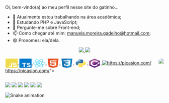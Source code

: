 Oi, bem-vindo(a) ao meu perfil nesse site do gatinho...

- 🔭 Atualmente estou trabalhando na área acadêmica; 
- 🌱 Estudando PHP e JavaScript;
- 💬 Pergunte-me sobre Front-end;
- 📫 Como chegar até mim: manuela.moreira.gadelho@hotmail.com;
- 😄 Pronomes: ela/dela.

<div align="center">
  <a href="https://github.com/Manuela-Gadelho">
  <img height="180em" src="https://github-readme-stats.vercel.app/api?username=Manuela-Gadelho&show_icons=true&theme=outrun&include_all_commits=true&count_private=true"/>
  <img height="180em" src="https://github-readme-stats.vercel.app/api/top-langs/?username=Manuela-Gadelho&layout=compact&langs_count=7&theme=outrun"/>
</div>
  
<div style="display: inline_block"><br>
  <img align="center" alt="Rafa-Js" height="30" width="40" src="https://raw.githubusercontent.com/devicons/devicon/master/icons/javascript/javascript-plain.svg">
  <img align="center" alt="Rafa-Ts" height="30" width="40" src="https://raw.githubusercontent.com/devicons/devicon/master/icons/typescript/typescript-plain.svg">
  <img align="center" alt="Rafa-React" height="30" width="40" src="https://raw.githubusercontent.com/devicons/devicon/master/icons/react/react-original.svg">
  <img align="center" alt="Rafa-HTML" height="30" width="40" src="https://raw.githubusercontent.com/devicons/devicon/master/icons/html5/html5-original.svg">
  <img align="center" alt="Rafa-CSS" height="30" width="40" src="https://raw.githubusercontent.com/devicons/devicon/master/icons/css3/css3-original.svg">
  <img align="center" alt="Rafa-Python" height="30" width="40" src="https://raw.githubusercontent.com/devicons/devicon/master/icons/python/python-original.svg">
  <img align="center" alt="Rafa-Csharp" height="30" width="40" src="https://raw.githubusercontent.com/devicons/devicon/master/icons/csharp/csharp-original.svg">
  <img align="right" height="150" style="border-radius:50px;" src="<a href="https://picasion.com/"><img src="https://i.picasion.com/pic91/cf2cabcfb4b1fc735aa59e3a48a87ee2.gif" width="300" height="300" border="0" alt="https://picasion.com/" /></a><br /><a href="https://picasion.com/">https://picasion.com/</a>">
</div>
  
  
  ##
 
<div> 
  <a href="https://www.youtube.com/channel/UCx9WTK1q7HlLhIAhQ2LugVQ" target="_blank"><img src="https://img.shields.io/badge/YouTube-FF0000?style=for-the-badge&logo=youtube&logoColor=white" target="_blank"></a>
  <a href="https://www.instagram.com/magadelho/" target="_blank"><img src="https://img.shields.io/badge/-Instagram-%23E4405F?style=for-the-badge&logo=instagram&logoColor=white" target="_blank"></a>
 	<a href="https://www.twitch.tv/manuuu_gadelho" target="_blank"><img src="https://img.shields.io/badge/Twitch-9146FF?style=for-the-badge&logo=twitch&logoColor=white" target="_blank"></a>
 <a href="https://discord.gg/pDbY76q8Qf" target="_blank"><img src="https://img.shields.io/badge/Discord-7289DA?style=for-the-badge&logo=discord&logoColor=white" target="_blank"></a> 
  <a href = "mailto:contatorafaballerini@gmail.com"><img src="https://img.shields.io/badge/-Gmail-%23333?style=for-the-badge&logo=gmail&logoColor=white" target="_blank"></a>
  <a href="https://www.linkedin.com/in/rafaella-ballerini-45875016a" target="_blank"><img src="https://img.shields.io/badge/-LinkedIn-%230077B5?style=for-the-badge&logo=linkedin&logoColor=white" target="_blank"></a> 
 
  ![Snake animation](https://github.com/Manuela_Gadelho/Manuela_Gadelho/blob/output/github-contribution-grid-snake.svg)
 
</div>
